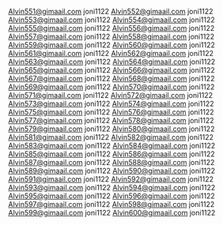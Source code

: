 Alvin551@gimaail.com joni1122
Alvin552@gimaail.com joni1122
Alvin553@gimaail.com joni1122
Alvin554@gimaail.com joni1122
Alvin555@gimaail.com joni1122
Alvin556@gimaail.com joni1122
Alvin557@gimaail.com joni1122
Alvin558@gimaail.com joni1122
Alvin559@gimaail.com joni1122
Alvin560@gimaail.com joni1122
Alvin561@gimaail.com joni1122
Alvin562@gimaail.com joni1122
Alvin563@gimaail.com joni1122
Alvin564@gimaail.com joni1122
Alvin565@gimaail.com joni1122
Alvin566@gimaail.com joni1122
Alvin567@gimaail.com joni1122
Alvin568@gimaail.com joni1122
Alvin569@gimaail.com joni1122
Alvin570@gimaail.com joni1122
Alvin571@gimaail.com joni1122
Alvin572@gimaail.com joni1122
Alvin573@gimaail.com joni1122
Alvin574@gimaail.com joni1122
Alvin575@gimaail.com joni1122
Alvin576@gimaail.com joni1122
Alvin577@gimaail.com joni1122
Alvin578@gimaail.com joni1122
Alvin579@gimaail.com joni1122
Alvin580@gimaail.com joni1122
Alvin581@gimaail.com joni1122
Alvin582@gimaail.com joni1122
Alvin583@gimaail.com joni1122
Alvin584@gimaail.com joni1122
Alvin585@gimaail.com joni1122
Alvin586@gimaail.com joni1122
Alvin587@gimaail.com joni1122
Alvin588@gimaail.com joni1122
Alvin589@gimaail.com joni1122
Alvin590@gimaail.com joni1122
Alvin591@gimaail.com joni1122
Alvin592@gimaail.com joni1122
Alvin593@gimaail.com joni1122
Alvin594@gimaail.com joni1122
Alvin595@gimaail.com joni1122
Alvin596@gimaail.com joni1122
Alvin597@gimaail.com joni1122
Alvin598@gimaail.com joni1122
Alvin599@gimaail.com joni1122
Alvin600@gimaail.com joni1122
